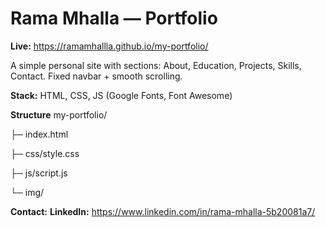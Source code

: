 # Rama Mhalla — Portfolio

**Live:** https://ramamhallla.github.io/my-portfolio/

A simple personal site with sections: About, Education, Projects, Skills, Contact. Fixed navbar + smooth scrolling.

**Stack:** HTML, CSS, JS (Google Fonts, Font Awesome)

**Structure**
my-portfolio/

├─ index.html

├─ css/style.css

├─ js/script.js

└─ img/

**Contact:**
**LinkedIn:** https://www.linkedin.com/in/rama-mhalla-5b20081a7/
